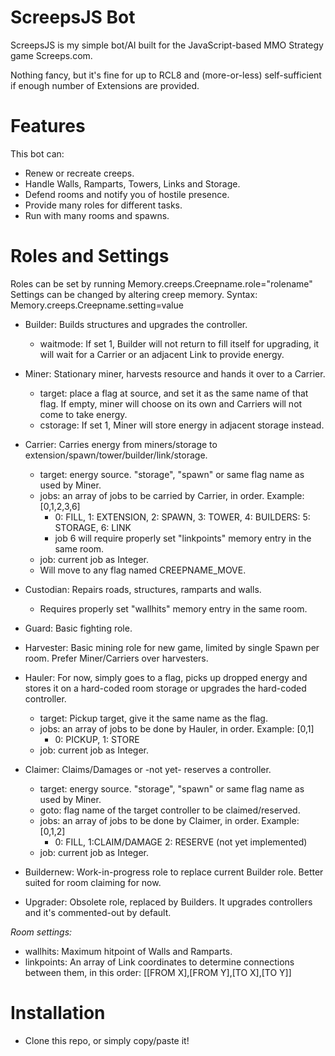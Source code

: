 # ScreepsJS Bot

ScreepsJS is my simple bot/AI built for the JavaScript-based MMO Strategy game Screeps.com.

Nothing fancy, but it's fine for up to RCL8 and (more-or-less) self-sufficient if enough number of Extensions are provided. 


# Features
This bot can:
- Renew or recreate creeps.
- Handle Walls, Ramparts, Towers, Links and Storage.
- Defend rooms and notify you of hostile presence.
- Provide many roles for different tasks.
- Run with many rooms and spawns. 


# Roles and Settings
Roles can be set by running Memory.creeps.Creepname.role="rolename"
Settings can be changed by altering creep memory. Syntax: Memory.creeps.Creepname.setting=value

- Builder: Builds structures and upgrades the controller.
	- waitmode: If set 1, Builder will not return to fill itself for upgrading, it will wait for a Carrier or an adjacent Link to provide energy.

- Miner: Stationary miner, harvests resource and hands it over to a Carrier.
	- target: place a flag at source, and set it as the same name of that flag. If empty, miner will choose on its own and Carriers will not come to take energy.
	- cstorage: If set 1, Miner will store energy in adjacent storage instead.

- Carrier: Carries energy from miners/storage to extension/spawn/tower/builder/link/storage.
	- target: energy source. "storage", "spawn" or same flag name as used by Miner.
	- jobs: an array of jobs to be carried by Carrier, in order. Example: [0,1,2,3,6]
		- 0: FILL, 1: EXTENSION, 2: SPAWN, 3: TOWER, 4: BUILDERS: 5: STORAGE, 6: LINK
		- job 6 will require properly set "linkpoints" memory entry in the same room.
	- job: current job as Integer.
	- Will move to any flag named CREEPNAME_MOVE.

- Custodian: Repairs roads, structures, ramparts and walls.
	- Requires properly set "wallhits" memory entry in the same room.

- Guard: Basic fighting role.

- Harvester: Basic mining role for new game, limited by single Spawn per room. Prefer Miner/Carriers over harvesters.

- Hauler: For now, simply goes to a flag, picks up dropped energy and stores it on a hard-coded room storage or upgrades the hard-coded controller.
	- target: Pickup target, give it the same name as the flag.
	- jobs: an array of jobs to be done by Hauler, in order. Example: [0,1]
		- 0: PICKUP, 1: STORE
	- job: current job as Integer.
- Claimer: Claims/Damages or -not yet- reserves a controller.
	- target: energy source. "storage", "spawn" or same flag name as used by Miner.
	- goto: flag name of the target controller to be claimed/reserved.
	- jobs: an array of jobs to be done by Claimer, in order. Example: [0,1,2]
		- 0: FILL, 1:CLAIM/DAMAGE 2: RESERVE (not yet implemented)
	- job: current job as Integer.


- Buildernew: Work-in-progress role to replace current Builder role. Better suited for room claiming for now.
- Upgrader: Obsolete role, replaced by Builders. It upgrades controllers and it's commented-out by default.


*Room settings:*

- wallhits: Maximum hitpoint of Walls and Ramparts.
- linkpoints: An array of Link coordinates to determine connections between them, in this order: [[FROM X],[FROM Y],[TO X],[TO Y]]

# Installation

- Clone this repo, or simply copy/paste it!